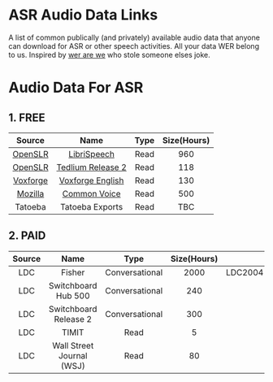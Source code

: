# ASR Audio Data Links

A list of common publically (and privately) available audio data that anyone can download for ASR or other speech activities. All your data WER belong to us. Inspired by [wer are we](https://github.com/syhw/wer_are_we) who stole someone elses joke.

# Audio Data For ASR

## 1. FREE

**Source**|**Name**|**Type**|**Size(Hours)**
:-----:|:-----:|:-----:|:-----:
[OpenSLR](http://www.openslr.org/12)|[LibriSpeech](http://www.openslr.org/12)|Read|960
[OpenSLR](http://www.openslr.org/19)|[Tedlium Release 2](http://www.openslr.org/19)|Read|118
[Voxforge](http://www.voxforge.org/home/downloads)|[Voxforge English](http://www.voxforge.org/home/downloads)|Read|130
[Mozilla](https://voice.mozilla.org/en/data)|[Common Voice](https://common-voice-data-download.s3.amazonaws.com)|Read|500 
Tatoeba|Tatoeba Exports|Read|TBC

## 2. PAID

**Source**|**Name**|**Type**|**Size(Hours)**|**Code**
:-----:|:-----:|:-----:|:-----:|:-----:
LDC|Fisher|Conversational|2000|LDC2004[S13/T19]LDC2005[S13/T19]
LDC|Switchboard Hub 500|Conversational|240|LDC2002S09
LDC|Switchboard Release 2|Conversational|300|LDC97S62
LDC|TIMIT|Read|5|LDC93S1
LDC|Wall Street Journal (WSJ)|Read|80|"LDC93S6B



